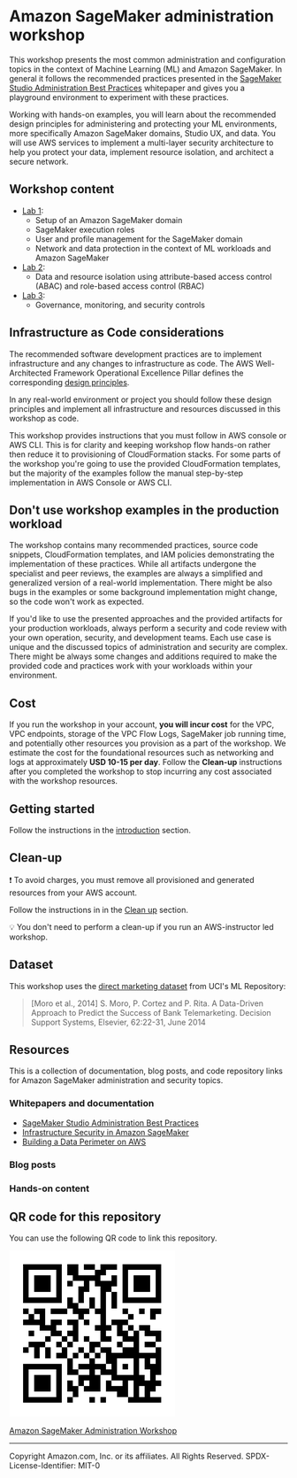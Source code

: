 # Amazon SageMaker administration workshop
This workshop presents the most common administration and configuration topics in the context of Machine Learning (ML) and Amazon SageMaker. In general it follows the recommended practices presented in the [SageMaker Studio Administration Best Practices](https://docs.aws.amazon.com/whitepapers/latest/sagemaker-studio-admin-best-practices/sagemaker-studio-admin-best-practices.html) whitepaper and gives you a playground environment to experiment with these practices.

Working with hands-on examples, you will learn about the recommended design principles for administering and protecting your ML environments, more specifically Amazon SageMaker domains, Studio UX, and data. You will use AWS services to implement a multi-layer security architecture to help you protect your data, implement resource isolation, and architect a secure network.

## Workshop content
- [Lab 1]((content/01-lab-01/lab-01.md)):
    - Setup of an Amazon SageMaker domain
    - SageMaker execution roles
    - User and profile management for the SageMaker domain
    - Network and data protection in the context of ML workloads and Amazon SageMaker
- [Lab 2]((content/02-lab-02/lab-02.md)):
    - Data and resource isolation using attribute-based access control (ABAC) and role-based access control (RBAC)
- [Lab 3]((content/03-lab-03/lab-03.md)):
    - Governance, monitoring, and security controls

## Infrastructure as Code considerations
The recommended software development practices are to implement infrastructure and any changes to infrastructure as code. 
The AWS Well-Architected Framework Operational Excellence Pillar defines the corresponding [design principles](https://docs.aws.amazon.com/wellarchitected/latest/operational-excellence-pillar/design-principles.html).

In any real-world environment or project you should follow these design principles and implement all infrastructure and resources discussed in this workshop as code.

This workshop provides instructions that you must follow in AWS console or AWS CLI. This is for clarity and keeping workshop flow hands-on rather then reduce it to provisioning of CloudFormation stacks. For some parts of the workshop you're going to use the provided CloudFormation templates, but the majority of the examples follow the manual step-by-step implementation in AWS Console or AWS CLI.

## Don't use workshop examples in the production workload
The workshop contains many recommended practices, source code snippets, CloudFormation templates, and IAM policies demonstrating the implementation of these practices. While all artifacts undergone the specialist and peer reviews, the examples are always a simplified and generalized version of a real-world implementation. There might be also bugs in the examples or some background implementation might change, so the code won't work as expected. 

If you'd like to use the presented approaches and the provided artifacts for your production workloads, always perform a security and code review with your own operation, security, and development teams. Each use case is unique and the discussed topics of administration and security are complex. There might be always some changes and additions required to make the provided code and practices work with your workloads within your environment.

## Cost
If you run the workshop in your account, **you will incur cost** for the VPC, VPC endpoints, storage of the VPC Flow Logs, SageMaker job running time, and potentially other resources you provision as a part of the workshop. We estimate the cost for the foundational resources such as networking and logs at approximately **USD 10-15 per day**. Follow the **Clean-up** instructions after you completed the workshop to stop incurring any cost associated with the workshop resources.

## Getting started
Follow the instructions in the [introduction](content/00-introduction/introduction.md) section.

## Clean-up
❗ To avoid charges, you must remove all provisioned and generated resources from your AWS account. 

Follow the instructions in in the [Clean up](content/900-clean-up/clean-up.md) section.

💡 You don't need to perform a clean-up if you run an AWS-instructor led workshop.

## Dataset
This workshop uses the [direct marketing dataset](https://archive.ics.uci.edu/ml/datasets/bank+marketing) from UCI's ML Repository:
> [Moro et al., 2014] S. Moro, P. Cortez and P. Rita. A Data-Driven Approach to Predict the Success of Bank Telemarketing. Decision Support Systems, Elsevier, 62:22-31, June 2014

## Resources
This is a collection of documentation, blog posts, and code repository links for Amazon SageMaker administration and security topics.

### Whitepapers and documentation
- [SageMaker Studio Administration Best Practices](https://docs.aws.amazon.com/whitepapers/latest/sagemaker-studio-admin-best-practices/network-management.html)
- [Infrastructure Security in Amazon SageMaker](https://docs.aws.amazon.com/sagemaker/latest/dg/infrastructure-security.html)
- [Building a Data Perimeter on AWS](https://docs.aws.amazon.com/whitepapers/latest/building-a-data-perimeter-on-aws/building-a-data-perimeter-on-aws.html)

### Blog posts

### Hands-on content

## QR code for this repository
You can use the following QR code to link this repository.

![](./static/img/workshop-github-qrcode.png)

[Amazon SageMaker Administration Workshop](https://bit.ly/40RfQAn)

---

Copyright Amazon.com, Inc. or its affiliates. All Rights Reserved.
SPDX-License-Identifier: MIT-0